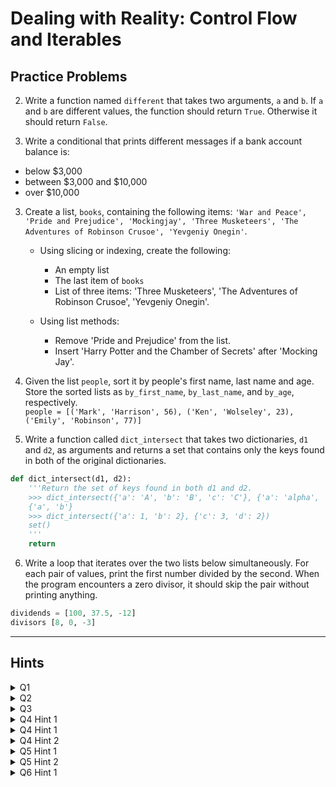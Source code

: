 # Dealing with Reality: Control Flow and Iterables
## Practice Problems

2. Write a function named `different` that takes two arguments, `a` and `b`. If `a` and `b` are different values, the function should return `True`. Otherwise it should return `False`.

2. Write a conditional that prints different messages if a bank account balance is:
 * below $3,000
 * between $3,000 and $10,000
 * over $10,000


3. Create a list, `books`, containing the following items: `'War and Peace', 'Pride and Prejudice', 'Mockingjay', 'Three Musketeers', 'The Adventures of Robinson Crusoe', 'Yevgeniy Onegin'`.

    * Using slicing or indexing, create the following:
      - An empty list
      - The last item of `books`
      - List of three items: 'Three Musketeers', 'The Adventures of Robinson Crusoe', 'Yevgeniy Onegin'.
   
    * Using list methods:
      - Remove 'Pride and Prejudice' from the list.
      - Insert 'Harry Potter and the Chamber of Secrets' after 'Mocking Jay'.


4. Given the list `people`, sort it by people's first name, last name and age. Store the sorted lists as `by_first_name`, `by_last_name`, and `by_age`, respectively.  
`people = [('Mark', 'Harrison', 56), ('Ken', 'Wolseley', 23), ('Emily', 'Robinson', 77)]`

5. Write a function called `dict_intersect` that takes two dictionaries, `d1` and `d2`, as arguments and returns a set that contains only the keys found in both of the original dictionaries.
```python
def dict_intersect(d1, d2):
    '''Return the set of keys found in both d1 and d2.
    >>> dict_intersect({'a': 'A', 'b': 'B', 'c': 'C'}, {'a': 'alpha', 'b': 'beta'})
    {'a', 'b'}
    >>> dict_intersect({'a': 1, 'b': 2}, {'c': 3, 'd': 2})
    set()
    '''
    return
```

6. Write a loop that iterates over the two lists below simultaneously. For each pair of values, print the first number divided by the second. When the program encounters a zero divisor, it should skip the pair without printing anything.  
```python
dividends = [100, 37.5, -12]
divisors [8, 0, -3]
```

---
## Hints

<details>
    <summary>Q1</summary>
    <p>You can write this function with only one line of code -- the <code>return</code> statement -- in the body.
    </p>
</details>
 
 <details>
    <summary>Q2</summary>
    <p>
    You can check if a value <code>x</code> is between two other values with a condition like <code>5 <= x <= 10</code>, but you can also solve this problem by strategically ordering conditions.
    </p>
</details>

 <details>
    <summary>Q3</summary>
    <ul>
    <li>Try using the same number as the starting index and ending index of a slice</li>
    <li>Useful list methods include <code>remove()</code> and <code>insert()</code></li>
    </ul>
    </p>
</details>

 <details>
    <summary>Q4 Hint 1</summary>
    <p> We want our sorting function to return a new list, rather than modifying in place.
    </p>
</details>

 <details>
    <summary>Q4 Hint 1</summary>
    <p> We want our sorting function to return a new list, rather than modifying in place.
    </p>
</details>

 <details>
    <summary>Q4 Hint 2</summary>
    <p><code>sorted()</code> accepts a <code>key</code> argument. This argument is the name of a function to use when sorting list elements.
    </p>
</details>


 <details>
    <summary>Q5 Hint 1</summary>
    <p>
    Let's break this down into steps. We need to:
     <ul>
     <li>get the keys in <code>d1</code></li>
     <li>get the keys in <code>d2</code></li>
     <li>convert them both to sets</li>
     <li>and find their intersection</li>
     </ul>
    </p>
</details>

 <details>
    <summary>Q5 Hint 2</summary>
    <p>
    Some useful functions and methods are <code>keys()</code>, <code>set()</code>, and <code>intersection()</code>.
    </p>
</details>

 <details>
    <summary>Q6 Hint 1</summary>
    <p>
    We can exit a loop early with <code>break</code>.
    </p>
</details>